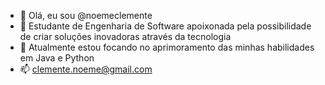 - 👋 Olá, eu sou @noemeclemente
- 👀 Estudante de Engenharia de Software apoixonada pela possibilidade de criar soluções inovadoras através da tecnologia
- 🌱 Atualmente estou focando no aprimoramento das minhas habilidades em Java e Python
- 📫 clemente.noeme@gmail.com


<!---
noemeclemente/noemeclemente is a ✨ special ✨ repository because its `README.md` (this file) appears on your GitHub profile.
You can click the Preview link to take a look at your changes.
--->
